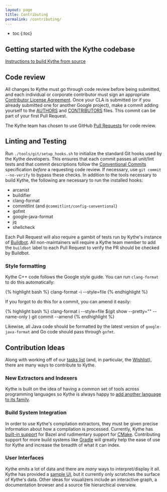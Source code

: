 ```yaml
---
layout: page
title: Contributing
permalink: /contributing/
---
```


* toc
{:toc}

## Getting started with the Kythe codebase

[Instructions to build Kythe from source]({{site.baseuri}}/getting-started)

## Code review

All changes to Kythe must go through code review before being submitted, and
each individual or corporate contributor must sign an appropriate [Contributor
License Agreement](https://cla.developers.google.com/about).  Once your CLA is
submitted (or if you already submitted one for another Google project), make a
commit adding yourself to the
[AUTHORS]({{site.data.development.source_browser}}/AUTHORS) and
[CONTRIBUTORS]({{site.data.development.source_browser}}/CONTRIBUTORS)
files. This commit can be part of your first Pull Request.

The Kythe team has chosen to use GitHub [Pull Requests](https://guides.github.com/activities/forking/)
for code review.

## Linting and Testing

Run `./tools/git/setup_hooks.sh` to initialize the standard Git hooks used by
the Kythe developers.  This ensures that each commit passes all unit/lint tests
and that commit descriptions follow the [Conventional
Commits](https://www.conventionalcommits.org/en/v1.0.0-beta.2/) specification
*before* a requesting code review.  If necessary, use `git commit --no-verify`
to bypass these checks.  In addition to the tools necessary to build Kythe, the
following are necessary to run the installed hooks:

- arcanist
- buildifier
- clang-format
- commitlint (and `@commitlint/config-conventional`)
- gofmt
- google-java-format
- jq
- shellcheck

Each Pull Request will also require a gambit of tests run by Kythe's instance of
[Buildbot](https://buildbot-dot-kythe-repo.appspot.com).  All non-maintainers
will require a Kythe team member to add the `buildbot` label to each Pull
Request to verify the PR should be checked by Buildbot.

### Style formatting

Kythe C++ code follows the Google style guide. You can run `clang-format` to do
this automatically:

{% highlight bash %}
clang-format -i --style=file <filename>
{% endhighlight %}

If you forgot to do this for a commit, you can amend it easily:

{% highlight bash %}
clang-format i --style=file $(git show --pretty="" --name-only <SHA1>)
git commit --amend
{% endhighlight %}

Likewise, all Java code should be formatted by the latest version of
`google-java-format` and Go code should pass through `gofmt`.

## Contribution Ideas

Along with working off of our [tasks
list]({{site.data.development.issue_tracker}}) (and, in particular, the
[Wishlist]({{site.data.development.github}}/labels/wishlist)),
there are many ways to contribute to Kythe.

### New Extractors and Indexers

Kythe is built on the idea of having a common set of tools across programming
languages so Kythe is always happy to
[add another language to its family]({{site.baseurl}}/docs/kythe-compatible-compilers.html).

### Build System Integration

In order to use Kythe's compilation extractors, they must be given precise
information about how a compilation is processed.  Currently, Kythe has
[built-in support]({{site.data.development.source_browser}}/kythe/extractors/bazel/extract.sh)
for Bazel and rudimentary support for
[CMake]({{site.data.development.source_browser}}/kythe/extractors/cmake/).
Contributing support for more build systems like [Gradle](https://gradle.org)
will greatly help the ease of use for Kythe and increase the breadth of what it
can index.

### User Interfaces

Kythe emits a lot of data and there are *many* ways to interpret/display it all.
Kythe has provided a
[sample UI]({{site.baseuri}}/examples#visualizing-cross-references), but it
currently only scratches the surface of Kythe's data.  Other ideas for
visualizers include an interactive graph, a documentation browser and a source file
hierarchical overview.
